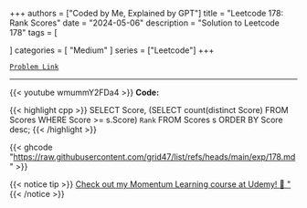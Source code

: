 
+++
authors = ["Coded by Me, Explained by GPT"]
title = "Leetcode 178: Rank Scores"
date = "2024-05-06"
description = "Solution to Leetcode 178"
tags = [
    
]
categories = [
    "Medium"
]
series = ["Leetcode"]
+++



[`Problem Link`](https://leetcode.com/problems/rank-scores/description/)

---
{{< youtube wmummY2FDa4 >}}
**Code:**

{{< highlight cpp >}}
SELECT
  Score,
  (SELECT count(distinct Score) FROM Scores WHERE Score >= s.Score) `Rank`
FROM Scores s
ORDER BY Score desc;
{{< /highlight >}}

{{< ghcode "https://raw.githubusercontent.com/grid47/list/refs/heads/main/exp/178.md" >}}

{{< notice tip >}}
[Check out my Momentum Learning course at Udemy! 🚀 "](https://www.udemy.com/course/blind-75-the-data-structures-and-algorithms-essentials/)
{{< /notice >}}

